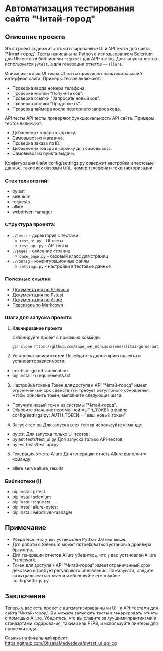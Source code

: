 # Автоматизация тестирования сайта "Читай-город"

## Описание проекта

Этот проект содержит автоматизированные UI и API тесты для сайта "Читай-город".
Тесты написаны на Python с использованием Selenium для UI-тестов и библиотеки `requests` для API-тестов. 
Для запуска тестов используется `pytest`, а для генерации отчетов — `allure`.

Описание тестов
UI тесты
UI тесты проверяют пользовательский интерфейс сайта. Примеры тестов включают:

- Проверка ввода номера телефона.
- Проверка кнопки "Получить код".
- Проверка ссылки "Запросить новый код".
- Проверка кнопки "Продолжить".
- Проверка таймера после повторного запроса кода.

API тесты
API тесты проверяют функциональность API сайта. Примеры тестов включают:

- Добавление товара в корзину.
- Самовывоз из магазина.
- Проверка заказа по ID.
- Добавление товара в корзину для самовывоза.
- Самовывоз из пункта выдачи.

Конфигурация
Файл config/settings.py содержит настройки и тестовые данные, такие как базовый URL, номер телефона и токен авторизации.

### Стек технологий:

- pytest
- selenium
- requests
- allure
- webdriver-manager

### Структура проекта:

- `./tests` - директория с тестами
  - `test_ui.py` - UI тесты
  - `test_api.py` - API тесты
- `./pages` - описание страниц
  - `base_page.py` - базовый класс для страниц
- `./config` - конфигурационные файлы
  - `settings.py` - настройки и тестовые данные

### Полезные ссылки

- [Документация по Selenium](https://www.selenium.dev/documentation/)
- [Документация по Pytest](https://docs.pytest.org/en/stable/)
- [Документация по Allure](https://docs.qameta.io/allure/)
- [Подсказка по Markdown](https://www.markdownguide.org/basic-syntax/)

### Шаги для запуска проекта

1. **Клонирование проекта**

   Склонируйте проект с помощью команды:

   ```bash
   git clone https://github.com/ваше_имя_пользователя/chitai-gorod-automation.git
2. Установка зависимостей
Перейдите в директорию проекта и установите зависимости:
- cd chitai-gorod-automation
- pip install -r requirements.txt
3. Настройка токена
Токен для доступа к API "Читай-город" имеет ограниченный срок действия и требует регулярного обновления. 
Чтобы обновить токен, выполните следующие шаги:

- Получите новый токен из системы "Читай-город".
- Обновите значение переменной AUTH_TOKEN в файле config/settings.py:
AUTH_TOKEN = "ваш_новый_токен"

4. Запуск тестов
Для запуска всех тестов используйте команду:
- pytest
Для запуска только UI-тестов:
- pytest tests/test_ui.py
Для запуска только API-тестов:
- pytest tests/test_api.py
5. Генерация отчета Allure
Для генерации отчета Allure выполните команду:
- allure serve allure_results

### Библиотеки (!)
- pip install pytest
- pip install selenium
- pip install requests
- pip install allure-pytest
- pip install webdriver-manager

## Примечание 
- Убедитесь, что у вас установлен Python 3.8 или выше.
- Для работы с Selenium может потребоваться установка драйвера браузера.
- Для генерации отчетов Allure убедитесь, что у вас установлен Allure Framework.
- Токен для доступа к API "Читай-город" имеет ограниченный срок действия и требует регулярного обновления. 
Пожалуйста, следите за актуальностью токена и обновляйте его в файле config/settings.py.

## Заключение
Теперь у вас есть проект с автоматизированными UI- и API-тестами для сайта "Читай-город". 
Вы можете запускать тесты и генерировать отчеты с помощью Allure. 
Убедитесь, что вы следите за лучшими практиками и стандартами кодирования, такими как PEP8, и используйте линтеры для проверки кода.

Ссылка на финальный проект:
https://github.com/OksanaMedvedeva/pytest_ui_api_cg
